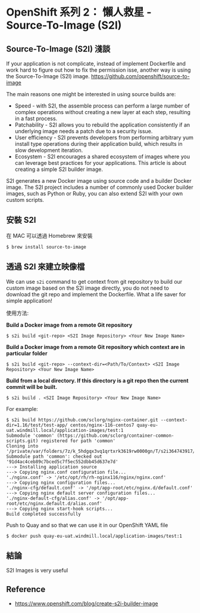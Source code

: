 

OpenShift 系列 2： 懶人救星 - Source-To-Image (S2I)
=================================================

Source-To-Image (S2I) 淺談
---------------------------

If your application is not complicate, instead of implement Dockerfile and work hard to figure out how to fix the permission isse, another way is using the Source-To-Image (S2I) image.
https://github.com/openshift/source-to-image

The main reasons one might be interested in using source builds are:

- Speed - with S2I, the assemble process can perform a large number of complex operations without creating a new layer at each step, resulting in a fast process.
- Patchability - S2I allows you to rebuild the application consistently if an underlying image needs a patch due to a security issue.
- User efficiency - S2I prevents developers from performing arbitrary yum install type operations during their application build, which results in slow development iteration.
- Ecosystem - S2I encourages a shared ecosystem of images where you can leverage best practices for your applications.
This article is about creating a simple S2I builder image.

S2I generates a new Docker image using source code and a  builder Docker image. The S2I project includes a number of commonly used Docker builder images, such as Python or Ruby, you can also extend S2I with your own custom scripts.


安裝 S2I 
----------

在 MAC 可以透過 Homebrew 來安裝

```
$ brew install source-to-image
```

透過 S2I 來建立映像檔
--------------------

We can use `s2i` command to get context from git repository to build our custom image based on the S2I image directly, you do not need to download the git repo and implement the Dockerfile. What a life saver for simple application!

使用方法:

**Build a Docker image from a remote Git repository**

```
$ s2i build <git-repo> <S2I Image Repository> <Your New Image Name>
```

**Build a Docker image from a remote Git repository which context are in particular folder**
```
$ s2i build <git-repo> --context-dir=<Path/To/Context> <S2I Image Repository> <Your New Image Name>
```

**Build from a local directory.  If this directory is a git repo then the current commit will be built.**

```
$ s2i build . <S2I Image Repository> <Your New Image Name>
```

For example:

```
$ s2i build https://github.com/sclorg/nginx-container.git --context-dir=1.16/test/test-app/ centos/nginx-116-centos7 quay-eu-uat.windmill.local/application-images/test:1
Submodule 'common' (https://github.com/sclorg/container-common-scripts.git) registered for path 'common'
Cloning into '/private/var/folders/7z/k_5hdgqx3vq1qrtxrk3619rw0000gn/T/s2i364743917/upload/tmp/common'...
Submodule path 'common': checked out '91d4ac4ceb89c7bced5c7f5ec552dbb45d637e7d'
---> Installing application source
---> Copying nginx.conf configuration file...
'./nginx.conf' -> '/etc/opt/rh/rh-nginx116/nginx/nginx.conf'
---> Copying nginx configuration files...
'./nginx-cfg/default.conf' -> '/opt/app-root/etc/nginx.d/default.conf'
---> Copying nginx default server configuration files...
'./nginx-default-cfg/alias.conf' -> '/opt/app-root/etc/nginx.default.d/alias.conf'
---> Copying nginx start-hook scripts...
Build completed successfully
```

Push to Quay and so that we can use it in our OpenShift YAML file

```
$ docker push quay-eu-uat.windmill.local/application-images/test:1
```

結論
-----

S2I Images is very useful  


Reference
---------

- https://www.openshift.com/blog/create-s2i-builder-image